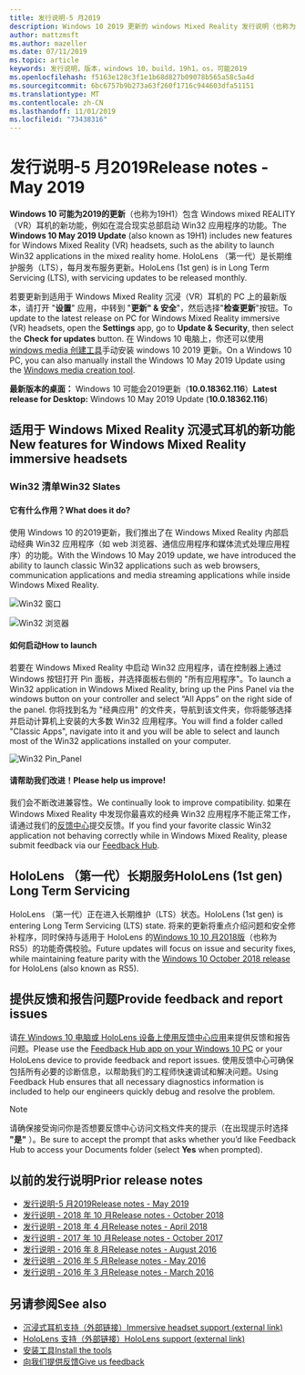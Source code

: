 ```yaml
---
title: 发行说明-5 月2019
description: Windows 10 2019 更新的 windows Mixed Reality 发行说明（也称为19H1）。
author: mattzmsft
ms.author: mazeller
ms.date: 07/11/2019
ms.topic: article
keywords: 发行说明，版本，windows 10，build，19h1，os，可能2019
ms.openlocfilehash: f5163e128c3f1e1b68d827b09078b565a58c5a4d
ms.sourcegitcommit: 6bc6757b9b273a63f260f1716c944603dfa51151
ms.translationtype: MT
ms.contentlocale: zh-CN
ms.lasthandoff: 11/01/2019
ms.locfileid: "73438316"
---
```

# <a name="release-notes---may-2019"></a><span data-ttu-id="df87c-104">发行说明-5 月2019</span><span class="sxs-lookup"><span data-stu-id="df87c-104">Release notes - May 2019</span></span>

<span data-ttu-id="df87c-105">**Windows 10 可能为2019的更新**（也称为19H1）包含 Windows mixed REALITY （VR）耳机的新功能，例如在混合现实总部启动 Win32 应用程序的功能。</span><span class="sxs-lookup"><span data-stu-id="df87c-105">The **Windows 10 May 2019 Update** (also known as 19H1) includes new features for Windows Mixed Reality (VR) headsets, such as the ability to launch Win32 applications in the mixed reality home.</span></span> <span data-ttu-id="df87c-106">HoloLens （第一代）是长期维护服务（LTS），每月发布服务更新。</span><span class="sxs-lookup"><span data-stu-id="df87c-106">HoloLens (1st gen) is in Long Term Servicing (LTS), with servicing updates to be released monthly.</span></span>

<span data-ttu-id="df87c-107">若要更新到适用于 Windows Mixed Reality 沉浸（VR）耳机的 PC 上的最新版本，请打开 "**设置**" 应用，中转到 "**更新" & 安全**"，然后选择"**检查更新**"按钮。</span><span class="sxs-lookup"><span data-stu-id="df87c-107">To update to the latest release on PC for Windows Mixed Reality immersive (VR) headsets, open the **Settings** app, go to **Update & Security**, then select the **Check for updates** button.</span></span> <span data-ttu-id="df87c-108">在 Windows 10 电脑上，你还可以使用[windows media 创建工具](https://www.microsoft.com/software-download/windows10)手动安装 windows 10 2019 更新。</span><span class="sxs-lookup"><span data-stu-id="df87c-108">On a Windows 10 PC, you can also manually install the Windows 10 May 2019 Update using the [Windows media creation tool](https://www.microsoft.com/software-download/windows10).</span></span>

<span data-ttu-id="df87c-109">**最新版本的桌面：** Windows 10 可能会2019更新（**10.0.18362.116**）</span><span class="sxs-lookup"><span data-stu-id="df87c-109">**Latest release for Desktop:** Windows 10 May 2019 Update (**10.0.18362.116**)</span></span><br>

## <a name="new-features-for-windows-mixed-reality-immersive-headsets"></a><span data-ttu-id="df87c-110">适用于 Windows Mixed Reality 沉浸式耳机的新功能</span><span class="sxs-lookup"><span data-stu-id="df87c-110">New features for Windows Mixed Reality immersive headsets</span></span>

### <a name="win32-slates"></a><span data-ttu-id="df87c-111">Win32 清单</span><span class="sxs-lookup"><span data-stu-id="df87c-111">Win32 Slates</span></span>

#### <a name="what-does-it-do"></a><span data-ttu-id="df87c-112">它有什么作用？</span><span class="sxs-lookup"><span data-stu-id="df87c-112">What does it do?</span></span> 
<span data-ttu-id="df87c-113">使用 Windows 10 的2019更新，我们推出了在 Windows Mixed Reality 内部启动经典 Win32 应用程序（如 web 浏览器、通信应用程序和媒体流式处理应用程序）的功能。</span><span class="sxs-lookup"><span data-stu-id="df87c-113">With the Windows 10 May 2019 update, we have introduced the ability to launch classic Win32 applications such as web browsers, communication applications and media streaming applications while inside Windows Mixed Reality.</span></span> 

![Win32 窗口](images/mr-win32-slates-1.png)

![Win32 浏览器](images/mr-win32-slates-2.png)

#### <a name="how-to-launch"></a><span data-ttu-id="df87c-116">如何启动</span><span class="sxs-lookup"><span data-stu-id="df87c-116">How to launch</span></span>
<span data-ttu-id="df87c-117">若要在 Windows Mixed Reality 中启动 Win32 应用程序，请在控制器上通过 Windows 按钮打开 Pin 面板，并选择面板右侧的 "所有应用程序"。</span><span class="sxs-lookup"><span data-stu-id="df87c-117">To launch a Win32 application in Windows Mixed Reality, bring up the Pins Panel via the windows button on your controller and select “All Apps” on the right side of the panel.</span></span>  <span data-ttu-id="df87c-118">你将找到名为 "经典应用" 的文件夹，导航到该文件夹，你将能够选择并启动计算机上安装的大多数 Win32 应用程序。</span><span class="sxs-lookup"><span data-stu-id="df87c-118">You will find a folder called "Classic Apps", navigate into it and you will be able to select and launch most of the Win32 applications installed on your computer.</span></span>

![Win32 Pin_Panel](images/mr-win32-slates-pinspanel.png)

#### <a name="please-help-us-improve"></a><span data-ttu-id="df87c-120">请帮助我们改进！</span><span class="sxs-lookup"><span data-stu-id="df87c-120">Please help us improve!</span></span>
<span data-ttu-id="df87c-121">我们会不断改进兼容性。</span><span class="sxs-lookup"><span data-stu-id="df87c-121">We continually look to improve compatibility.</span></span>  <span data-ttu-id="df87c-122">如果在 Windows Mixed Reality 中发现你最喜欢的经典 Win32 应用程序不能正常工作，请通过我们的[反馈中心](https://support.microsoft.com//help/4021566/windows-10-send-feedback-to-microsoft-with-feedback-hub)提交反馈。</span><span class="sxs-lookup"><span data-stu-id="df87c-122">If you find your favorite classic Win32 application not behaving correctly while in Windows Mixed Reality, please submit feedback via our [Feedback Hub](https://support.microsoft.com//help/4021566/windows-10-send-feedback-to-microsoft-with-feedback-hub).</span></span>

## <a name="hololens-1st-gen-long-term-servicing"></a><span data-ttu-id="df87c-123">HoloLens （第一代）长期服务</span><span class="sxs-lookup"><span data-stu-id="df87c-123">HoloLens (1st gen) Long Term Servicing</span></span>

<span data-ttu-id="df87c-124">HoloLens （第一代）正在进入长期维护（LTS）状态。</span><span class="sxs-lookup"><span data-stu-id="df87c-124">HoloLens (1st gen) is entering Long Term Servicing (LTS) state.</span></span> <span data-ttu-id="df87c-125">将来的更新将重点介绍问题和安全修补程序，同时保持与适用于 HoloLens 的[Windows 10 10 月2018版](release-notes-october-2018.md)（也称为 RS5）的功能奇偶校验。</span><span class="sxs-lookup"><span data-stu-id="df87c-125">Future updates will focus on issue and security fixes, while maintaining feature parity with the [Windows 10 October 2018 release](release-notes-october-2018.md) for HoloLens (also known as RS5).</span></span> 

## <a name="provide-feedback-and-report-issues"></a><span data-ttu-id="df87c-126">提供反馈和报告问题</span><span class="sxs-lookup"><span data-stu-id="df87c-126">Provide feedback and report issues</span></span>

<span data-ttu-id="df87c-127">请[在 Windows 10 电脑或 HoloLens 设备上使用反馈中心应用](give-us-feedback.md)来提供反馈和报告问题。</span><span class="sxs-lookup"><span data-stu-id="df87c-127">Please use the [Feedback Hub app on your Windows 10 PC](give-us-feedback.md) or your HoloLens device to provide feedback and report issues.</span></span> <span data-ttu-id="df87c-128">使用反馈中心可确保包括所有必要的诊断信息，以帮助我们的工程师快速调试和解决问题。</span><span class="sxs-lookup"><span data-stu-id="df87c-128">Using Feedback Hub ensures that all necessary diagnostics information is included to help our engineers quickly debug and resolve the problem.</span></span>

>[!NOTE]
><span data-ttu-id="df87c-129">请确保接受询问你是否想要反馈中心访问文档文件夹的提示（在出现提示时选择 **"是"** ）。</span><span class="sxs-lookup"><span data-stu-id="df87c-129">Be sure to accept the prompt that asks whether you’d like Feedback Hub to access your Documents folder (select **Yes** when prompted).</span></span>

## <a name="prior-release-notes"></a><span data-ttu-id="df87c-130">以前的发行说明</span><span class="sxs-lookup"><span data-stu-id="df87c-130">Prior release notes</span></span>

* [<span data-ttu-id="df87c-131">发行说明-5 月2019</span><span class="sxs-lookup"><span data-stu-id="df87c-131">Release notes - May 2019</span></span>](release-notes-may-2019.md)
* [<span data-ttu-id="df87c-132">发行说明 - 2018 年 10 月</span><span class="sxs-lookup"><span data-stu-id="df87c-132">Release notes - October 2018</span></span>](release-notes-october-2018.md)
* [<span data-ttu-id="df87c-133">发行说明 - 2018 年 4 月</span><span class="sxs-lookup"><span data-stu-id="df87c-133">Release notes - April 2018</span></span>](release-notes-april-2018.md)
* [<span data-ttu-id="df87c-134">发行说明 - 2017 年 10 月</span><span class="sxs-lookup"><span data-stu-id="df87c-134">Release notes - October 2017</span></span>](release-notes-october-2017.md)
* [<span data-ttu-id="df87c-135">发行说明 - 2016 年 8 月</span><span class="sxs-lookup"><span data-stu-id="df87c-135">Release notes - August 2016</span></span>](release-notes-august-2016.md)
* [<span data-ttu-id="df87c-136">发行说明 - 2016 年 5 月</span><span class="sxs-lookup"><span data-stu-id="df87c-136">Release notes - May 2016</span></span>](release-notes-may-2016.md)
* [<span data-ttu-id="df87c-137">发行说明 - 2016 年 3 月</span><span class="sxs-lookup"><span data-stu-id="df87c-137">Release notes - March 2016</span></span>](release-notes-march-2016.md)

## <a name="see-also"></a><span data-ttu-id="df87c-138">另请参阅</span><span class="sxs-lookup"><span data-stu-id="df87c-138">See also</span></span>
* [<span data-ttu-id="df87c-139">沉浸式耳机支持（外部链接）</span><span class="sxs-lookup"><span data-stu-id="df87c-139">Immersive headset support (external link)</span></span>](https://docs.microsoft.com/windows/mixed-reality/enthusiast-guide/troubleshooting-windows-mixed-reality)
* [<span data-ttu-id="df87c-140">HoloLens 支持（外部链接）</span><span class="sxs-lookup"><span data-stu-id="df87c-140">HoloLens support (external link)</span></span>](https://support.microsoft.com/products/hololens)
* [<span data-ttu-id="df87c-141">安装工具</span><span class="sxs-lookup"><span data-stu-id="df87c-141">Install the tools</span></span>](install-the-tools.md)
* [<span data-ttu-id="df87c-142">向我们提供反馈</span><span class="sxs-lookup"><span data-stu-id="df87c-142">Give us feedback</span></span>](give-us-feedback.md)

